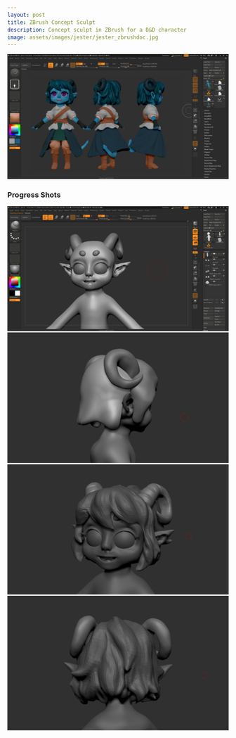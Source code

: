 ```yaml
---
layout: post
title: ZBrush Concept Sculpt
description: Concept sculpt in ZBrush for a D&D character
image: assets/images/jester/jester_zbrushdoc.jpg
---
```


<span class="image fit"><img src="assets/images/jester/polypaint.png" alt="" /></span>
<h3>Progress Shots</h3>
<span class="image fit"><img src="assets/images/jester/wip1.png" alt="" /></span>
<span class="image fit"><img src="assets/images/jester/wip2.png" alt="" /></span>
<span class="image fit"><img src="assets/images/jester/wip3.png" alt="" /></span>
<span class="image fit"><img src="assets/images/jester/wip4.png" alt="" /></span>
